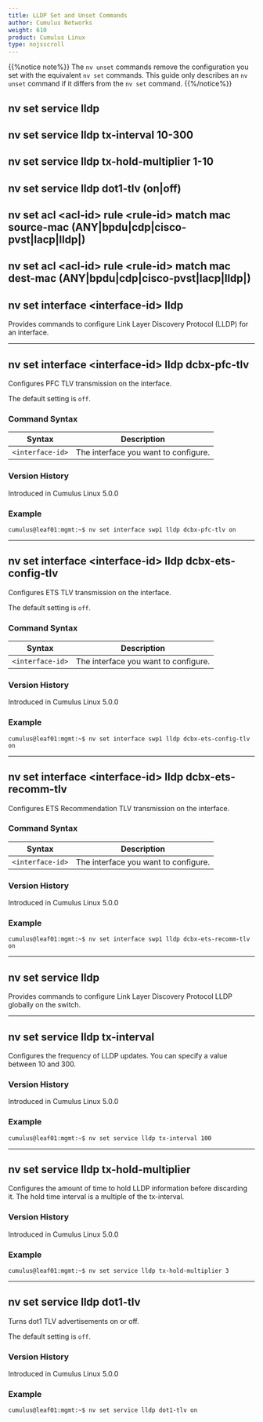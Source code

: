 ```yaml
---
title: LLDP Set and Unset Commands
author: Cumulus Networks
weight: 610
product: Cumulus Linux
type: nojsscroll
---
```

{{%notice note%}}
The `nv unset` commands remove the configuration you set with the equivalent `nv set` commands. This guide only describes an `nv unset` command if it differs from the `nv set` command.
{{%/notice%}}

## nv set service lldp
## nv set service lldp tx-interval 10-300
## nv set service lldp tx-hold-multiplier 1-10
## nv set service lldp dot1-tlv (on|off)
## nv set acl \<acl-id\> rule \<rule-id\> match mac source-mac (ANY|bpdu|cdp|cisco-pvst|lacp|lldp|<mac>)
## nv set acl \<acl-id\> rule \<rule-id\> match mac dest-mac (ANY|bpdu|cdp|cisco-pvst|lacp|lldp|<mac>)

## nv set interface \<interface-id\> lldp

Provides commands to configure Link Layer Discovery Protocol (LLDP) for an interface.

- - -

## nv set interface \<interface-id\> lldp dcbx-pfc-tlv

Configures PFC TLV transmission on the interface.

The default setting is `off`.

### Command Syntax

| Syntax |  Description   |
| ---------  | -------------- |
|`<interface-id>` |  The interface you want to configure. |

### Version History

Introduced in Cumulus Linux 5.0.0

### Example

```
cumulus@leaf01:mgmt:~$ nv set interface swp1 lldp dcbx-pfc-tlv on
```

- - -

## nv set interface \<interface-id\> lldp dcbx-ets-config-tlv

Configures ETS TLV transmission on the interface.

The default setting is `off`.

### Command Syntax

| Syntax |  Description   |
| ---------  | -------------- |
|`<interface-id>` |  The interface you want to configure. |

### Version History

Introduced in Cumulus Linux 5.0.0

### Example

```
cumulus@leaf01:mgmt:~$ nv set interface swp1 lldp dcbx-ets-config-tlv on
```

- - -

## nv set interface \<interface-id\> lldp dcbx-ets-recomm-tlv

Configures ETS Recommendation TLV transmission on the interface.

### Command Syntax

| Syntax |  Description   |
| ---------  | -------------- |
|`<interface-id>` |  The interface you want to configure. |

### Version History

Introduced in Cumulus Linux 5.0.0

### Example

```
cumulus@leaf01:mgmt:~$ nv set interface swp1 lldp dcbx-ets-recomm-tlv on
```

- - -

## nv set service lldp

Provides commands to configure Link Layer Discovery Protocol LLDP globally on the switch.

- - -

## nv set service lldp tx-interval

Configures the frequency of LLDP updates. You can specify a value between 10 and 300.

### Version History

Introduced in Cumulus Linux 5.0.0

### Example

```
cumulus@leaf01:mgmt:~$ nv set service lldp tx-interval 100
```

- - -

## nv set service lldp tx-hold-multiplier

Configures the amount of time to hold LLDP information before discarding it. The hold time interval is a multiple of the tx-interval.

### Version History

Introduced in Cumulus Linux 5.0.0

### Example

```
cumulus@leaf01:mgmt:~$ nv set service lldp tx-hold-multiplier 3
```

- - -

## nv set service lldp dot1-tlv

Turns dot1 TLV advertisements on or off.

The default setting is `off`.

### Version History

Introduced in Cumulus Linux 5.0.0

### Example

```
cumulus@leaf01:mgmt:~$ nv set service lldp dot1-tlv on
```
